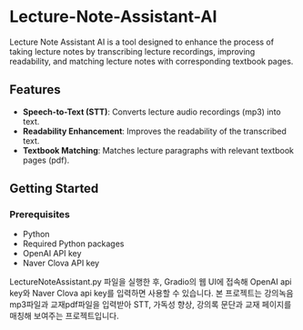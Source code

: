 # Lecture-Note-Assistant-AI
Lecture Note Assistant AI is a tool designed to enhance the process of taking lecture notes by transcribing lecture recordings, improving readability, and matching lecture notes with corresponding textbook pages.

## Features
- **Speech-to-Text (STT)**: Converts lecture audio recordings (mp3) into text.
- **Readability Enhancement**: Improves the readability of the transcribed text.
- **Textbook Matching**: Matches lecture paragraphs with relevant textbook pages (pdf).

## Getting Started

### Prerequisites
- Python
- Required Python packages
- OpenAI API key
- Naver Clova API key

LectureNoteAssistant.py 파일을 실행한 후, Gradio의 웹 UI에 접속해 OpenAI api key와 Naver Clova api key를 입력하면 사용할 수 있습니다.
본 프로젝트는 강의녹음 mp3파일과 교재pdf파일을 입력받아 STT, 가독성 향상, 강의록 문단과 교재 페이지를 매칭해 보여주는 프로젝트입니다.
